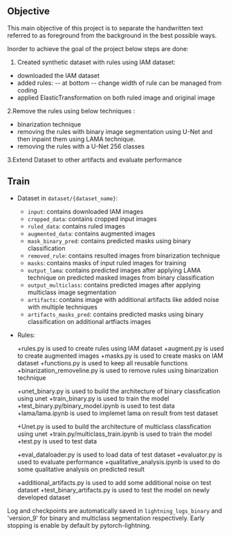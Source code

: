 ## Objective
This main objective of this project is to separate the handwritten text referred to as foreground from the background in the best possible ways.

Inorder to achieve the goal of the project below steps are done:

1. Created synthetic dataset with rules using IAM dataset:
- downloaded the IAM dataset
- added rules:
-- at bottom 
-- change width of rule can be managed from coding 
- applied ElasticTransformation on both ruled image and original image 

2.Remove the rules using below techniques :
- binarization technique 
- removing the rules with binary image segmentation using U-Net and then inpaint them using LAMA technique.
- removing the rules with a U-Net 256 classes

3.Extend Dataset to other artifacts and evaluate performance

## Train

+ Dataset in `dataset/{dataset_name}`:
    
    + `input`: contains downloaded IAM images
    + `cropped_data`: contains cropped input images
    + `ruled_data`: contains ruled images
    + `augmented_data`: contains augmented images 
    + `mask_binary_pred`: contains predicted masks using binary classification
    + `removed_rule`: contains resulted images from binarization technique
    + `masks`: contains masks of input ruled images for training
    + `output_lama`: contains predicted images after applying LAMA technique on predicted masked images from binary classification
    + `output_multiclass`: contains predicted images after applying multiclass image segmentation
    + `artifacts`: contains image with additional artifacts like added noise with multiple techniques
    + `artifacts_masks_pred`: contains predicted masks using binary classification on additional artfiacts images
    
+ Rules:
    
    +rules.py is used to create rules using IAM dataset
    +augment.py is used to create augmented images
    +masks.py is used to create masks on IAM dataset
    +functions.py is used to keep all reusable functions
    +binarization_removeline.py is used to remove rules using binarization technique

    +unet_binary.py is used to build the architecture of binary classfication using unet 
    +train_binary.py is used to train the model
    +test_binary.py/binary_model.ipynb  is used to test data
    +lama/lama.ipynb is used to implemet lama on result from test dataset

    +Unet.py is used to build the architecture of multiclass classfication using unet 
    +train.py/multiclass_train.ipynb  is used to train the model
    +test.py is used to test data

    +eval_dataloader.py is used to load data of test dataset
    +evaluator.py is used to evaluate performance 
    +qualitative_analysis.ipynb is used to do some qualitative analysis on predicted result

    +additional_artifacts.py is used to add some additional noise on test dataset
    +test_binary_artifacts.py is used to test the model on newly developed dataset



Log and checkpoints are automatically saved in `lightning_logs_binary` and 'version_9' for binary and multiclass segmentation respectively.
Early stopping is enable by default by pytorch-lightning.
